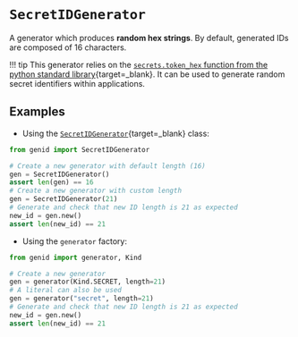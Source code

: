 
# `SecretIDGenerator`


A generator which produces **random hex strings**. By default, generated IDs are composed of 16 characters.

!!! tip
    This generator relies on the [`secrets.token_hex` function from the python standard library](https://docs.python.org/3/library/secrets.html#secrets.token_hex){target=_blank}. It can be used to generate random secret identifiers within applications.


## Examples

- Using the [`SecretIDGenerator`](/reference/genid/#secretidgenerator){target=_blank} class:

```python
from genid import SecretIDGenerator

# Create a new generator with default length (16)
gen = SecretIDGenerator()
assert len(gen) == 16
# Create a new generator with custom length
gen = SecretIDGenerator(21)
# Generate and check that new ID length is 21 as expected
new_id = gen.new()
assert len(new_id) == 21
```

- Using the `generator` factory:

```python
from genid import generator, Kind

# Create a new generator
gen = generator(Kind.SECRET, length=21)
# A literal can also be used
gen = generator("secret", length=21)
# Generate and check that new ID length is 21 as expected
new_id = gen.new()
assert len(new_id) == 21
```
